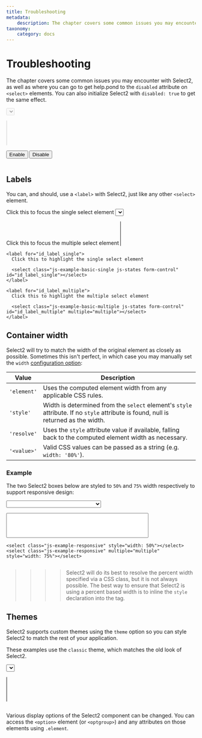 ```yaml
---
title: Troubleshooting
metadata:
    description: The chapter covers some common issues you may encounter with Select2, as well as where you can go to get help.
taxonomy:
    category: docs
---
```


# Troubleshooting

The chapter covers some common issues you may encounter with Select2, as well as where you can go to get help.pond to the <code>disabled</code> attribute on `<select>` elements. You can also initialize Select2 with `disabled: true` to get the same effect.

<div class="s2-example">
  <p>
    <select class="js-example-disabled js-states form-control" disabled="disabled"></select>
  </p>

  <p>
    <select class="js-example-disabled-multi js-states form-control" multiple="multiple" disabled="disabled"></select>
  </p>
  <div class="btn-group btn-group-sm" role="group" aria-label="Programmatic enabling and disabling">
    <button type="button" class="js-programmatic-enable btn btn-default">
      Enable
    </button>
    <button type="button" class="js-programmatic-disable btn btn-default">
      Disable
    </button>
  </div>
</div>

<pre data-fill-from=".js-code-disabled"></pre>

<script type="text/javascript" class="js-code-disabled">

$(".js-example-disabled").select2();
$(".js-example-disabled-multi").select2();
  
$(".js-programmatic-enable").on("click", function () {
  $(".js-example-disabled").prop("disabled", false);
  $(".js-example-disabled-multi").prop("disabled", false);
});

$(".js-programmatic-disable").on("click", function () {
  $(".js-example-disabled").prop("disabled", true);
  $(".js-example-disabled-multi").prop("disabled", true);
});

</script>

## Labels

You can, and should, use a `<label>` with Select2, just like any other `<select>` element.

<div class="s2-example">
  <p>
    <label for="id_label_single">
      Click this to focus the single select element
      <select class="js-example-basic-single js-states form-control" id="id_label_single"></select>
    </label>
  </p>
  <p>
    <label for="id_label_multiple">
      Click this to focus the multiple select element
      <select class="js-example-basic-multiple js-states form-control" id="id_label_multiple" multiple="multiple"></select>
    </label>
  </p>
</div>

```
<label for="id_label_single">
  Click this to highlight the single select element

  <select class="js-example-basic-single js-states form-control" id="id_label_single"></select>
</label>

<label for="id_label_multiple">
  Click this to highlight the multiple select element

  <select class="js-example-basic-multiple js-states form-control" id="id_label_multiple" multiple="multiple"></select>
</label>
```

<script type="text/javascript">
  $.fn.select2.amd.require([
    "select2/core",
    "select2/utils"
  ], function (Select2, Utils, oldMatcher) {
    var $basicSingle = $(".js-example-basic-single");
    var $basicMultiple = $(".js-example-basic-multiple");

    $.fn.select2.defaults.set("width", "100%");

    $basicSingle.select2();
    $basicMultiple.select2();

    function formatState (state) {
      if (!state.id) {
        return state.text;
      }
      var $state = $(
        '<span>' +
          '<img src="vendor/images/flags/' +
            state.element.value.toLowerCase() +
          '.png" class="img-flag" /> ' +
          state.text +
        '</span>'
      );
      return $state;
    };
  });

</script>

## Container width

Select2 will try to match the width of the original element as closely as possible. Sometimes this isn't perfect, in which case you may manually set the `width` [configuration option](/configuration):

<table class="table table-striped table-bordered">
  <thead>
    <tr>
      <th>Value</th>
      <th>Description</th>
    </tr>
  </thead>
  <tbody>
    <tr>
      <td><code>'element'</code></td>
      <td>
        Uses the computed element width from any applicable CSS rules.
      </td>
    </tr>
    <tr>
      <td><code>'style'</code></td>
      <td>
        Width is determined from the <code>select</code> element's <code>style</code> attribute. If no <code>style</code> attribute is found, null is returned as the width.
      </td>
    </tr>
    <tr>
      <td><code>'resolve'</code></td>
      <td>
        Uses the <code>style</code> attribute value if available, falling back to the computed element width as necessary.
      </td>
    </tr>
    <tr>
      <td><code>'&lt;value&gt;'</code></td>
      <td>
        Valid CSS values can be passed as a string (e.g. <code>width: '80%'</code>).
      </td>
    </tr>
  </tbody>
</table>

### Example

The two Select2 boxes below are styled to `50%` and `75%` width respectively to support responsive design:

<div class="s2-example">
  <p>
    <select class="js-example-responsive js-states" style="width: 50%"></select>
  </p>
  <p>
    <select class="js-example-responsive js-states" multiple="multiple" style="width: 75%"></select>
  </p>
</div>

```
<select class="js-example-responsive" style="width: 50%"></select>
<select class="js-example-responsive" multiple="multiple" style="width: 75%"></select>
```

<pre data-fill-from=".js-code-example-responsive"></pre>

<script type="text/javascript" class="js-code-example-responsive">

$(".js-example-responsive").select2({
    width: 'resolve' // need to override the changed default
});

</script>

>>>> Select2 will do its best to resolve the percent width specified via a CSS class, but it is not always possible. The best way to ensure that Select2 is using a percent based width is to inline the `style` declaration into the tag.

## Themes

Select2 supports custom themes using the `theme` option so you can style Select2 to match the rest of your application.

These examples use the `classic` theme, which matches the old look of Select2.

<div class="s2-example">
  <p>
    <select class="js-example-theme-single js-states form-control">
    </select>
  </p>
  <p>
    <select class="js-example-theme-multiple js-states form-control" multiple="multiple"></select>
  </p>
</div>

<pre data-fill-from=".js-code-example-theme"></pre>

<script type="text/javascript" class="js-code-example-theme">

$(".js-example-theme-single").select2({
  theme: "classic"
});

$(".js-example-theme-multiple").select2({
  theme: "classic"
});

</script>

Various display options of the Select2 component can be changed.  You can access the `<option>` element (or `<optgroup>`) and any attributes on those elements using `.element`.

